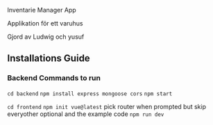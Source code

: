 Inventarie Manager App 

Applikation för ett varuhus

Gjord av Ludwig och yusuf

## Installations Guide
### Backend Commands to run
``` cd backend ```
``` npm install express mongoose cors ```
``` npm start ```



``` cd frontend ```
``` npm init vue@latest ```
pick router when prompted but skip everyother optional and the example code
``` npm run dev ```
